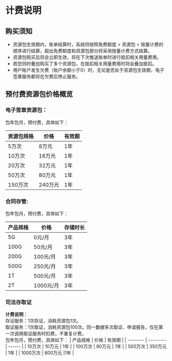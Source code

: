 # 计费说明

## 购买须知

- 资源包生效期内，账单结算时，系统将按照免费额度 > 资源包 > 按量计费的顺序进行结算，超出免费额度和资源包部分将采用按量计费方式结算。
- 资源包购买后将会立即生效，将在下次推送账单时进行抵扣相关用量费用。
- 若您同时叠加购买了多个资源包，在抵扣相关用量费用时将会叠加抵扣。
- 用户账户发生欠费（账户余额小于0）时，无论是否处于资源包生效期，电子签章服务都将在欠费后停止服务。

## 预付费资源包价格概览

### 电子签章资源包：

包年包月，预付费，具体如下：

| 资源包规格 | 价格      | 有效期 |
| ---------- | --------- | ------ |
| 5万次    | 8万元   | 1年   |
| 10万次   | 16万元  | 1年   |
| 20万次   | 32万元  | 1年   |
| 50万次   | 80万元  | 1年   |
| 150万次  | 240万元 | 1年   |

### 合同存管:

包年包月，预付费，具体如下：

| 产品规格 | 价格      | 存储时长 |
| -------- | --------- | ------ |
| 5G       | 0元/月    | 3年    |
| 100G     | 50元/月   | 3年    |
| 200G     | 100元/月  | 3年    |
| 500G     | 250元/月  | 3年    |
| 1T       | 500元/月  | 3年    |
| 2T       | 1000元/月 | 3年    |

### 司法存取证
**计费说明**：<br>
    存证服务：1次存证，消耗资源包1次。<br>
    取证服务：1次取证，消耗资源包100次。同一数据多次取证、申请报告，仅在第一次调用取证服务时扣费，不重复计费。<br>
包年包月，预付费，具体如下：
| 产品规格 | 价格      | 有效期 |
| -------- | --------- | ------ |
| 10万次       | 10万元    | 1年    |
| 100万次     | 80万元   | 1年    |
| 500万次     | 350万元  | 1年    |
| 1000万次     | 600万元  |1年    |


